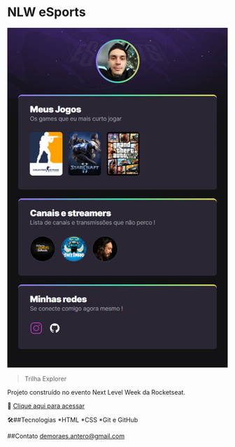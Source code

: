 # NLW eSports

![preview](./.github/preview.png)

 > Trilha Explorer

Projeto construído no evento Next Level Week da Rocketseat.

:link: [Clique aqui para acessar](https://duduantero.github.io/NLW-eSports-Explorer/)


🛠##Tecnologias
    *HTML
    *CSS
    *Git e GitHub

##Contato
demoraes.antero@gmail.com
